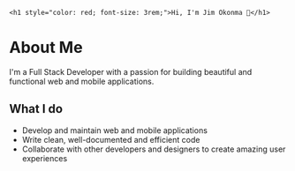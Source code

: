 <!-- README.md file -->

    <h1 style="color: red; font-size: 3rem;">Hi, I'm Jim Okonma 👋</h1>
  



# About Me

I'm a Full Stack Developer with a passion for building beautiful and functional web and mobile applications.

## What I do
- Develop and maintain web and mobile applications
- Write clean, well-documented and efficient code
- Collaborate with other developers and designers to create amazing user experiences



